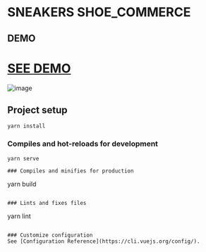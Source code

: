 
# SNEAKERS SHOE_COMMERCE

## DEMO
# [SEE DEMO](https://ecomerce-shoes.web.app/collections)



![image](https://user-images.githubusercontent.com/33994452/143690228-ce5093e2-281a-426c-a441-4a2bb0802478.png)
## Project setup
```
yarn install
```

### Compiles and hot-reloads for development
```
yarn serve

### Compiles and minifies for production
```
yarn build
```

### Lints and fixes files
```
yarn lint
```

### Customize configuration
See [Configuration Reference](https://cli.vuejs.org/config/).
